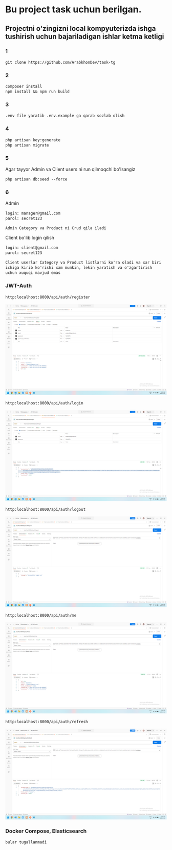 # Bu project task uchun berilgan.
## Projectni o'zingizni local kompyuterizda ishga tushirish uchun bajariladigan ishlar ketma ketligi
### 1 
```
git clone https://github.com/ArabkhonDev/task-tg
```

### 2
```
composer install
npm install && npm run build
```
### 3
~~~
.env file yaratib .env.example ga qarab sozlab olish
~~~

### 4
```
php artisan key:generate
php artisan migrate
```
### 5
Agar tayyor Admin va Client users ni run qilmoqchi bo'lsangiz
```
php artisan db:seed --force
```

### 6
Admin
```
login: manager@gmail.com
parol: secret123
```
```
Admin Category va Product ni Crud qila iladi
```

Client bo'lib login qilish

```
login: client@gmail.com
parol: secret123
```
```
Client userlar Category va Product listlarni ko'ra oladi va xar biri 
ichiga kirib ko'rishi xam mumkin, lekin yaratish va o'zgartirish 
uchun xuquqi mavjud emas 
```
### JWT-Auth
```
http:localhost:8000/api/auth/register
```
<img src="./public/auth/register.png" alt="jwt-auth-register" />

```
http:localhost:8000/api/auth/login
```
<img src="./public/auth/login.png" alt="jwt-auth-register" />

```
http:localhost:8000/api/auth/logout
```
<img src="./public/auth/logout.png" alt="jwt-auth-register" />

```
http:localhost:8000/api/auth/me
```
<img src="./public/auth/me.png" alt="jwt-auth-register" />

```
http:localhost:8000/api/auth/refresh
```
<img src="./public/auth/refresh.png" alt="jwt-auth-register" />



### Docker Compose, Elasticsearch

```
bular tugallanmadi
```
